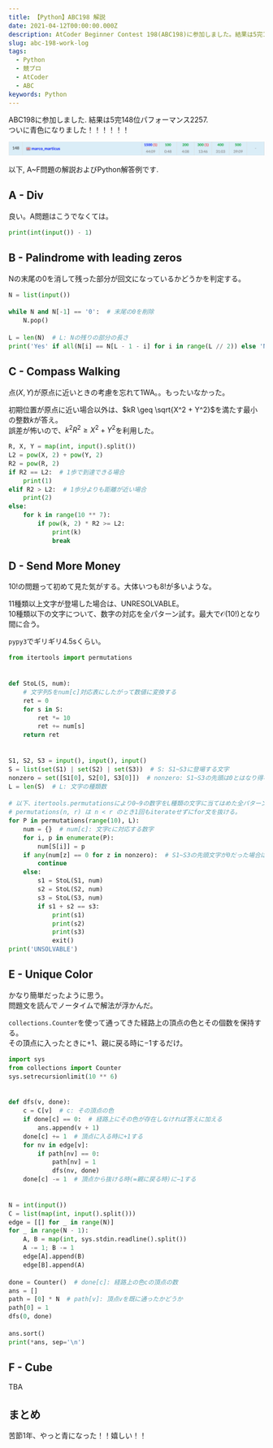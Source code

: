 ```yaml
---
title: 【Python】ABC198 解説
date: 2021-04-12T00:00:00.000Z
description: AtCoder Beginner Contest 198(ABC198)に参加しました。結果は5完148位パフォーマンス2257. A~E問題の解説およびPython解答例を掲載します。
slug: abc-198-work-log
tags: 
  - Python
  - 競プロ
  - AtCoder
  - ABC
keywords: Python
---
```


ABC198に参加しました. 結果は$5$完$148$位パフォーマンス$2257$.  
ついに青色になりました！！！！！！

![ABC198_ranking](ABC198_ranking.png)

以下, A~F問題の解説およびPython解答例です.


<adsense></adsense>



## A - Div
良い。A問題はこうでなくては。

```python
print(int(input()) - 1)
```

## B - Palindrome with leading zeros
Nの末尾の$0$を消して残った部分が回文になっているかどうかを判定する。

```python
N = list(input())

while N and N[-1] == '0':  # 末尾の0を削除
    N.pop()

L = len(N)  # L: Nの残りの部分の長さ
print('Yes' if all(N[i] == N[L - 1 - i] for i in range(L // 2)) else 'No')
```

<adsense></adsense>

## C - Compass Walking
点$(X, Y)$が原点に近いときの考慮を忘れて1WA。。もったいなかった。

初期位置が原点に近い場合以外は、$kR \geq \sqrt{X^2 + Y^2}$を満たす最小の整数$k$が答え。  
誤差が怖いので、$k^2R^2 \geq X^2 + Y^2$を利用した。

```python
R, X, Y = map(int, input().split())
L2 = pow(X, 2) + pow(Y, 2)
R2 = pow(R, 2)
if R2 == L2:  # 1歩で到達できる場合
    print(1)
elif R2 > L2:  # 1歩分よりも距離が近い場合
    print(2)
else:
    for k in range(10 ** 7):
        if pow(k, 2) * R2 >= L2:
            print(k)
            break
```

## D - Send More Money
$10!$の問題って初めて見た気がする。大体いつも$8!$が多いような。  


$11$種類以上文字が登場した場合は、UNRESOLVABLE。  
$10$種類以下の文字について、数字の対応を全パターン試す。最大で$\mathcal{O}(10!)$となり間に合う。  

`pypy3`でギリギリ4.5sくらい。

```python
from itertools import permutations


def StoL(S, num):
    # 文字列Sをnum[c]対応表にしたがって数値に変換する
    ret = 0
    for s in S:
        ret *= 10
        ret += num[s]
    return ret


S1, S2, S3 = input(), input(), input()
S = list(set(S1) | set(S2) | set(S3))  # S: S1~S3に登場する文字
nonzero = set([S1[0], S2[0], S3[0]])  # nonzero: S1~S3の先頭は0とはなり得ない
L = len(S)  # L: 文字の種類数

# 以下、itertools.permutationsにより0~9の数字をL種類の文字に当てはめた全パターンを求める。
# permutations(n, r) は n < r のとき1回もiterateせずにfor文を抜ける。
for P in permutations(range(10), L):
    num = {}  # num[c]: 文字cに対応する数字
    for i, p in enumerate(P):
        num[S[i]] = p
    if any(num[z] == 0 for z in nonzero):  # S1~S3の先頭文字が0だった場合はスキップ
        continue
    else:
        s1 = StoL(S1, num)
        s2 = StoL(S2, num)
        s3 = StoL(S3, num)
        if s1 + s2 == s3:
            print(s1)
            print(s2)
            print(s3)
            exit()
print('UNSOLVABLE')
```

<adsense></adsense>

## E - Unique Color
かなり簡単だったように思う。  
問題文を読んでノータイムで解法が浮かんだ。

`collections.Counter`を使って通ってきた経路上の頂点の色とその個数を保持する。  
その頂点に入ったときに$+1$、親に戻る時に$-1$するだけ。

```python
import sys
from collections import Counter
sys.setrecursionlimit(10 ** 6)


def dfs(v, done):
    c = C[v]  # c: その頂点の色
    if done[c] == 0:  # 経路上にその色が存在しなければ答えに加える
        ans.append(v + 1)
    done[c] += 1  # 頂点に入る時に+1する
    for nv in edge[v]:
        if path[nv] == 0:
            path[nv] = 1
            dfs(nv, done)
    done[c] -= 1  # 頂点から抜ける時(=親に戻る時)に−1する


N = int(input())
C = list(map(int, input().split()))
edge = [[] for _ in range(N)]
for _ in range(N - 1):
    A, B = map(int, sys.stdin.readline().split())
    A -= 1; B -= 1
    edge[A].append(B)
    edge[B].append(A)

done = Counter()  # done[c]: 経路上の色cの頂点の数
ans = []
path = [0] * N  # path[v]: 頂点vを既に通ったかどうか
path[0] = 1
dfs(0, done)

ans.sort()
print(*ans, sep='\n')
```

<adsense></adsense>

## F - Cube
TBA


## まとめ
苦節1年、やっと青になった！！嬉しい！！
